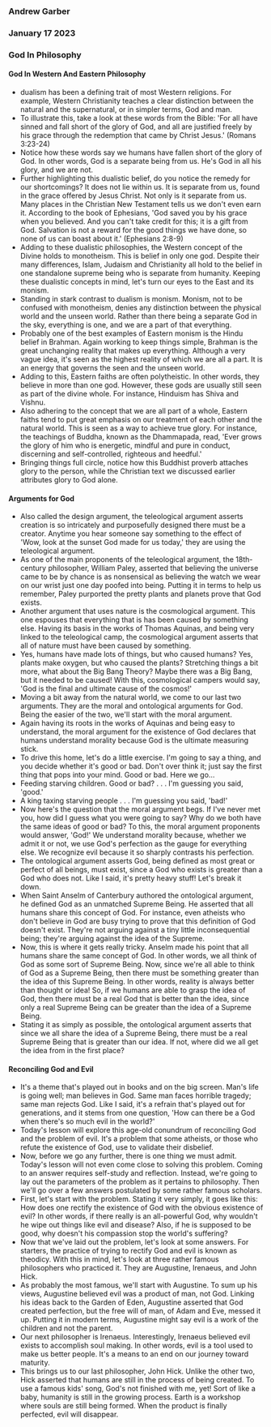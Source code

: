 ### Andrew Garber
### January 17 2023
### God In Philosophy

#### God In Western And Eastern Philosophy
 - dualism has been a defining trait of most Western religions. For example, Western Christianity teaches a clear distinction between the natural and the supernatural, or in simpler terms, God and man.
 - To illustrate this, take a look at these words from the Bible: 'For all have sinned and fall short of the glory of God, and all are justified freely by his grace through the redemption that came by Christ Jesus.' (Romans 3:23-24)
 - Notice how these words say we humans have fallen short of the glory of God. In other words, God is a separate being from us. He's God in all his glory, and we are not.
 - Further highlighting this dualistic belief, do you notice the remedy for our shortcomings? It does not lie within us. It is separate from us, found in the grace offered by Jesus Christ. Not only is it separate from us. Many places in the Christian New Testament tells us we don't even earn it. According to the book of Ephesians, 'God saved you by his grace when you believed. And you can't take credit for this; it is a gift from God. Salvation is not a reward for the good things we have done, so none of us can boast about it.' (Ephesians 2:8-9)
 - Adding to these dualistic philosophies, the Western concept of the Divine holds to monotheism. This is belief in only one god. Despite their many differences, Islam, Judaism and Christianity all hold to the belief in one standalone supreme being who is separate from humanity. Keeping these dualistic concepts in mind, let's turn our eyes to the East and its monism.
 - Standing in stark contrast to dualism is monism. Monism, not to be confused with monotheism, denies any distinction between the physical world and the unseen world. Rather than there being a separate God in the sky, everything is one, and we are a part of that everything.
 - Probably one of the best examples of Eastern monism is the Hindu belief in Brahman. Again working to keep things simple, Brahman is the great unchanging reality that makes up everything. Although a very vague idea, it's seen as the highest reality of which we are all a part. It is an energy that governs the seen and the unseen world.
 - Adding to this, Eastern faiths are often polytheistic. In other words, they believe in more than one god. However, these gods are usually still seen as part of the divine whole. For instance, Hinduism has Shiva and Vishnu.
 - Also adhering to the concept that we are all part of a whole, Eastern faiths tend to put great emphasis on our treatment of each other and the natural world. This is seen as a way to achieve true glory. For instance, the teachings of Buddha, known as the Dhammapada, read, 'Ever grows the glory of him who is energetic, mindful and pure in conduct, discerning and self-controlled, righteous and heedful.'
 - Bringing things full circle, notice how this Buddhist proverb attaches glory to the person, while the Christian text we discussed earlier attributes glory to God alone.


#### Arguments for God
 - Also called the design argument, the teleological argument asserts creation is so intricately and purposefully designed there must be a creator. Anytime you hear someone say something to the effect of 'Wow, look at the sunset God made for us today,' they are using the teleological argument.
 - As one of the main proponents of the teleological argument, the 18th-century philosopher, William Paley, asserted that believing the universe came to be by chance is as nonsensical as believing the watch we wear on our wrist just one day poofed into being. Putting it in terms to help us remember, Paley purported the pretty plants and planets prove that God exists.
 - Another argument that uses nature is the cosmological argument. This one espouses that everything that is has been caused by something else. Having its basis in the works of Thomas Aquinas, and being very linked to the teleological camp, the cosmological argument asserts that all of nature must have been caused by something.
 - Yes, humans have made lots of things, but who caused humans? Yes, plants make oxygen, but who caused the plants? Stretching things a bit more, what about the Big Bang Theory? Maybe there was a Big Bang, but it needed to be caused! With this, cosmological campers would say, 'God is the final and ultimate cause of the cosmos!'
 - Moving a bit away from the natural world, we come to our last two arguments. They are the moral and ontological arguments for God. Being the easier of the two, we'll start with the moral argument.
 - Again having its roots in the works of Aquinas and being easy to understand, the moral argument for the existence of God declares that humans understand morality because God is the ultimate measuring stick.
 - To drive this home, let's do a little exercise. I'm going to say a thing, and you decide whether it's good or bad. Don't over think it; just say the first thing that pops into your mind. Good or bad. Here we go…
 - Feeding starving children. Good or bad? . . . I'm guessing you said, 'good.'
 - A king taxing starving people . . . I'm guessing you said, 'bad!'
 - Now here's the question that the moral argument begs. If I've never met you, how did I guess what you were going to say? Why do we both have the same ideas of good or bad? To this, the moral argument proponents would answer, 'God!' We understand morality because, whether we admit it or not, we use God's perfection as the gauge for everything else. We recognize evil because it so sharply contrasts his perfection.
 - The ontological argument asserts God, being defined as most great or perfect of all beings, must exist, since a God who exists is greater than a God who does not. Like I said, it's pretty heavy stuff! Let's break it down.
 - When Saint Anselm of Canterbury authored the ontological argument, he defined God as an unmatched Supreme Being. He asserted that all humans share this concept of God. For instance, even atheists who don't believe in God are busy trying to prove that this definition of God doesn't exist. They're not arguing against a tiny little inconsequential being; they're arguing against the idea of the Supreme.
 - Now, this is where it gets really tricky. Anselm made his point that all humans share the same concept of God. In other words, we all think of God as some sort of Supreme Being. Now, since we're all able to think of God as a Supreme Being, then there must be something greater than the idea of this Supreme Being. In other words, reality is always better than thought or idea! So, if we humans are able to grasp the idea of God, then there must be a real God that is better than the idea, since only a real Supreme Being can be greater than the idea of a Supreme Being.
 - Stating it as simply as possible, the ontological argument asserts that since we all share the idea of a Supreme Being, there must be a real Supreme Being that is greater than our idea. If not, where did we all get the idea from in the first place?

#### Reconciling God and Evil
 - It's a theme that's played out in books and on the big screen. Man's life is going well; man believes in God. Same man faces horrible tragedy; same man rejects God. Like I said, it's a refrain that's played out for generations, and it stems from one question, 'How can there be a God when there's so much evil in the world?'
 - Today's lesson will explore this age-old conundrum of reconciling God and the problem of evil. It's a problem that some atheists, or those who refute the existence of God, use to validate their disbelief.
 - Now, before we go any further, there is one thing we must admit. Today's lesson will not even come close to solving this problem. Coming to an answer requires self-study and reflection. Instead, we're going to lay out the parameters of the problem as it pertains to philosophy. Then we'll go over a few answers postulated by some rather famous scholars.
 - First, let's start with the problem. Stating it very simply, it goes like this: How does one rectify the existence of God with the obvious existence of evil? In other words, if there really is an all-powerful God, why wouldn't he wipe out things like evil and disease? Also, if he is supposed to be good, why doesn't his compassion stop the world's suffering?
 - Now that we've laid out the problem, let's look at some answers. For starters, the practice of trying to rectify God and evil is known as theodicy. With this in mind, let's look at three rather famous philosophers who practiced it. They are Augustine, Irenaeus, and John Hick.
 - As probably the most famous, we'll start with Augustine. To sum up his views, Augustine believed evil was a product of man, not God. Linking his ideas back to the Garden of Eden, Augustine asserted that God created perfection, but the free will of man, of Adam and Eve, messed it up. Putting it in modern terms, Augustine might say evil is a work of the children and not the parent.
 - Our next philosopher is Irenaeus. Interestingly, Irenaeus believed evil exists to accomplish soul making. In other words, evil is a tool used to make us better people. It's a means to an end on our journey toward maturity.
 - This brings us to our last philosopher, John Hick. Unlike the other two, Hick asserted that humans are still in the process of being created. To use a famous kids' song, God's not finished with me, yet! Sort of like a baby, humanity is still in the growing process. Earth is a workshop where souls are still being formed. When the product is finally perfected, evil will disappear.

